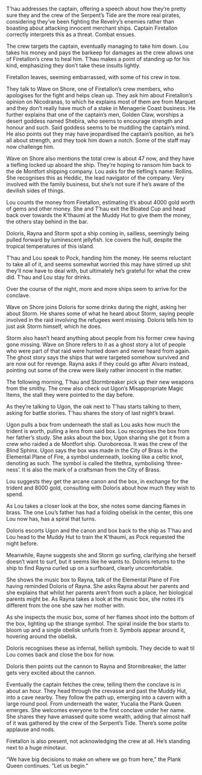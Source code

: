 T’hau addresses the captain, offering a speech about how they’re pretty sure they and the crew of the Serpent’s Tide are the more real pirates, considering they’ve been fighting the Revelry’s enemies rather than boasting about attacking innocent merchant ships. Captain Firetallon correctly interprets this as a threat. Combat ensues.

The crew targets the captain, eventually managing to take him down. Lou takes his money and pays the barkeep for damages as the crew allows one of Firetallon’s crew to heal him. T’hau makes a point of standing up for his kind, emphasizing they don’t take these insults lightly.  

Firetallon leaves, seeming embarrassed, with some of his crew in tow.  

They talk to Wave on Shore, one of Firetallon’s crew members, who apologises for the fight and helps clean up. They ask him about Firetallon’s opinion on Nicodranas, to which he explains most of them are from Marquet and they don’t really have much of a stake in Menagerie Coast business. He further explains that one of the captain’s men, Golden Claw, worships a desert goddess named Shebira, who seems to encourage strength and honour and such. Said goddess seems to be muddling the captain’s mind. He also points out they may have jeopardised the captain’s position, as he’s all about strength, and they took him down a notch. Some of the staff may now challenge him. 

Wave on Shore also mentions the total crew is about 47 now, and they have a tiefling locked up aboard the ship. They’re hoping to ransom him back to the de Montfort shipping company. Lou asks for the tiefling’s name: Rollins. She recognises this as Heddic, the lead navigator of the company. Very involved with the family business, but she’s not sure if he’s aware of the devilish sides of things.  

Lou counts the money from Firetallon, estimating it’s about 4000 gold worth of gems and other money. She and T’hau exit the Bloated Cup and head back over towards the K’thaumi at the Muddy Hut to give them the money, the others stay behind in the bar. 

Doloris, Rayna and Storm spot a ship coming in, sailless, seemingly being pulled forward by luminescent jellyfish. Ice covers the hull, despite the tropical temperatures of this island.  

T’hau and Lou speak to Pock, handing him the money. He seems reluctant to take all of it, and seems somewhat worried this may have stirred up shit they’ll now have to deal with, but ultimately he’s grateful for what the crew did. T’hau and Lou stay for drinks.  

Over the course of the night, more and more ships seem to arrive for the conclave. 

Wave on Shore joins Doloris for some drinks during the night, asking her about Storm. He shares some of what he heard about Storm, saying people involved in the raid involving the refugees went missing. Doloris tells him to just ask Storm himself, which he does. 

Storm also hasn’t heard anything about people from his former crew having gone missing. Wave on Shore refers to it as a ghost story a lot of people who were part of that raid were hunted down and never heard from again. The ghost story says the ships that were targeted somehow survived and are now out for revenge. Rayna asks if they could go after Alvaro instead, pointing out some of the crew were likely rather innocent in the matter.  

The following morning, T’hau and Stormbreaker pick up their new weapons from the smithy. The crew also check out Ugon’s Misappropriate Magic Items, the stall they were pointed to the day before. 

As they’re talking to Ugon, the oak next to T’hau starts talking to them, asking for battle stories. T’hau shares the story of last night’s brawl. 

Ugon pulls a box from underneath the stall as Lou asks how much the trident is worth, pulling a lens from said box. Lou recognises the box from her father’s study. She asks about the box, Ugon sharing she got it from a crew who raided a de Montfort ship. Ouroboreosa. It was the crew of the Blind Sphinx. Ugon says the box was made in the City of Brass in the Elemental Plane of Fire, a symbol underneath, looking like a celtic knot, denoting as such. The symbol is called the titethra, symbolising ‘three-ness’. It is also the mark of a craftsman from the City of Brass.  

Lou suggests they get the arcane canon and the box, in exchange for the trident and 8000 gold, consulting with Doloris about how much they wish to spend.  

As Lou takes a closer look at the box, she notes some dancing flames in brass. The one Lou’s father has had a folding obelisk in the center, this one Lou now has, has a spiral that turns. 

Doloris escorts Ugon and the canon and box back to the ship as T’hau and Lou head to the Muddy Hut to train the K’thaumi, as Pock requested the night before.  

Meanwhile, Rayne suggests she and Storm go surfing, clarifying she herself doesn’t want to surf, but it seems like he wants to. Doloris returns to the ship to find Rayna curled up on a surfboard, clearly uncomfortable. 

She shows the music box to Rayna, talk of the Elemental Plane of Fire having reminded Doloris of Rayna. She asks Rayna about her parents and she explains that whilst her parents aren’t from such a place, her biological parents might be. As Rayna takes a look at the music box, she notes it’s different from the one she saw her mother with. 

As she inspects the music box, some of her flames shoot into the bottom of the box, lighting up the strange symbol. The spiral inside the box starts to bloom up and a single obelisk unfurls from it. Symbols appear around it, hovering around the obelisk. 

Doloris recognises these as infernal, hellish symbols. They decide to wait til Lou comes back and close the box for now.

Doloris then points out the cannon to Rayna and Stormbreaker, the latter gets very excited about the cannon.  

Eventually the captain fetches the crew, telling them the conclave is in about an hour. They head through the crevasse and past the Muddy Hut, into a cave nearby. They follow the path up, emerging into a cavern with a large round pool. From underneath the water, Yucalia the Plank Queen emerges. She welcomes everyone to the first conclave under her name. She shares they have amassed quite some wealth, adding that almost half of it was gathered by the crew of the Serpent’s Tide. There’s some polite applause and nods. 

Firetallon is also present, not acknowledging the crew at all. He’s standing next to a huge minotaur. 

“We have big decisions to make on where we go from here,” the Plank Queen continues. “Let us begin.”